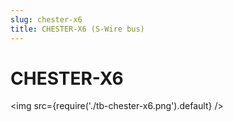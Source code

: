 ```yaml
---
slug: chester-x6
title: CHESTER-X6 (S-Wire bus)
---
```


# CHESTER-X6

<img src={require('./tb-chester-x6.png').default} />
